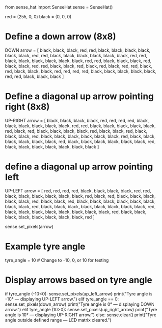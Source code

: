 from sense_hat import SenseHat
sense = SenseHat()

red = (255, 0, 0)
black = (0, 0, 0)

# Define a down arrow (8x8)
DOWN arrow = [
    black, black, black, red,   red,   black, black, black,
    black, black, black, red,   red,   black, black, black,
    black, black, black, red,   red,   black, black, black,
    black, black, black, red,   red,   black, black, black,
    red,   black, black, red,   red,   black, black, red,
    black, red,   black, red,   red,   black, red,   black,
    black, black, red,   red,   red,   red,   black, black,
    black, black, black, red,   red,   black, black, black
]
# Define a diagonal up arrow pointing right (8x8)
UP-RIGHT arrow = [
    black, black, black, black, red, red, red, red,
    black, black, black, black, black, black, red, red,
    black, black, black, black, black, red, black, red,
    black, black, black, black, red, black, black, red,
    black, black, black, red, black, black, black, black,
    black, black, red, black, black, black, black, black,
    black, red, black, black, black, black, black, black,
    red, black, black, black, black, black, black, black
]
# define a diagonal up arrow pointing left

UP-LEFT arrow = [
    red, red, red, red, black, black, black, black, 
    red, red, black, black, black, black, black, black,
    red, black, red, black, black, black, black, black,
    red, black, black, red, black, black, black, black,
    black, black, black, black, red, black, black, black,
    black, black, black, black, black, red, black, black,
    black, black, black, black, black, black, red, black,
    black, black, black, black, black, black, black, red
]

sense.set_pixels(arrow)  

# Example tyre angle
tyre_angle = 10  # Change to -10, 0, or 10 for testing

# Display arrows based on tyre angle
if tyre_angle (-10<0):
    sense.set_pixels(up_left_arrow)
    print("Tyre angle is -10° — displaying UP-LEFT arrow.")
elif tyre_angle == 0:
    sense.set_pixels(down_arrow)
    print("Tyre angle is 0° — displaying DOWN arrow.")
elif tyre_angle (10>0):
    sense.set_pixels(up_right_arrow)
    print("Tyre angle is 10° — displaying UP-RIGHT arrow.")
else:
    sense.clear()
    print("Tyre angle outside defined range — LED matrix cleared.")
